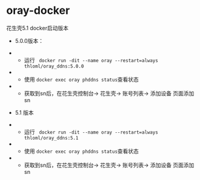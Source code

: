 # oray-docker
花生壳5.1 docker启动版本
- 5.0.0版本：

- -  运行 `` docker run -dit --name oray --restart=always  thloml/oray_ddns:5.0.0``
-  - 使用 ``docker exec oray phddns status``查看状态
-  - 获取到sn后，在花生壳控制台-> 花生壳-> 账号列表-> 添加设备 页面添加sn

- 5.1 版本
- -  运行 `` docker run -dit --name oray --restart=always  thloml/oray_ddns:5.1``
-  - 使用 ``docker exec oray phddns status``查看状态
-  - 获取到sn后，在花生壳控制台-> 花生壳-> 账号列表-> 添加设备 页面添加sn
